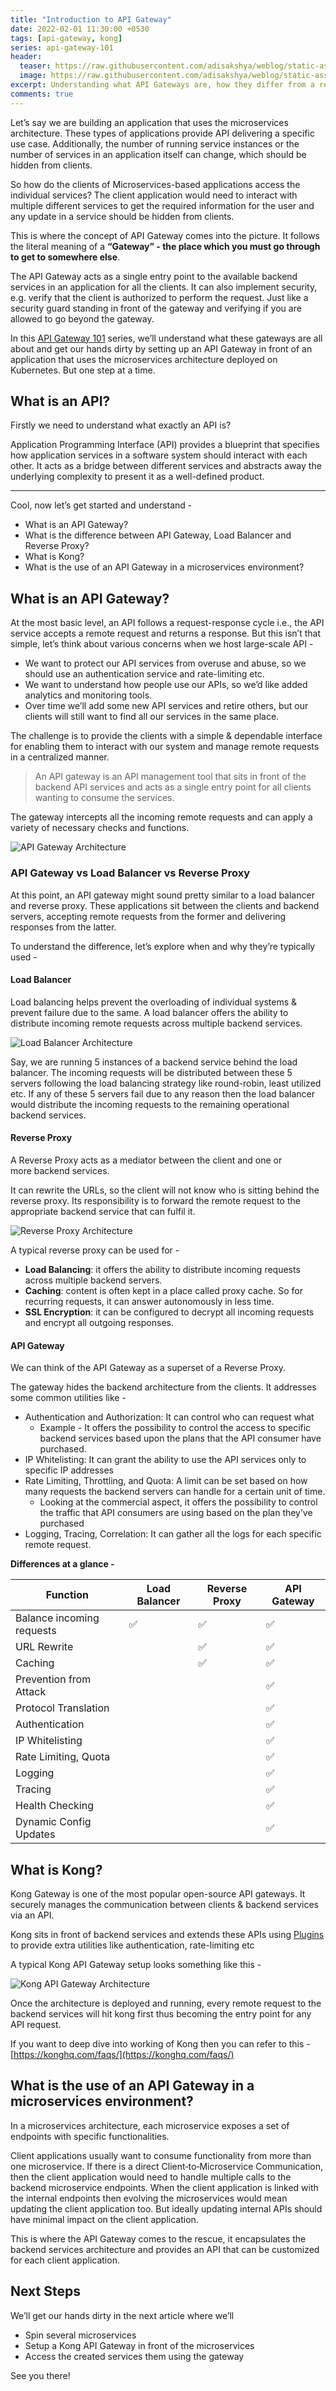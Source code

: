 ```yaml
---
title: "Introduction to API Gateway"
date: 2022-02-01 11:30:00 +0530
tags: [api-gateway, kong]
series: api-gateway-101
header:
  teaser: https://raw.githubusercontent.com/adisakshya/weblog/static-assets/introduction-to-api-gateway/meta/teaser.jpg
  image: https://raw.githubusercontent.com/adisakshya/weblog/static-assets/introduction-to-api-gateway/meta/api-gateway-banner.png
excerpt: Understanding what API Gateways are, how they differ from a reverse proxy & load balancer and their use in a microservices environment
comments: true
---
```


Let’s say we are building an application that uses the microservices architecture. These types of applications provide API delivering a specific use case. Additionally, the number of running service instances or the number of services in an application itself can change, which should be hidden from clients. 

So how do the clients of Microservices-based applications access the individual services? The client application would need to interact with multiple different services to get the required information for the user and any update in a service should be hidden from clients.

This is where the concept of API Gateway comes into the picture. It follows the literal meaning of a **“Gateway” - the place which you must go through to get to somewhere else**. 

The API Gateway acts as a single entry point to the available backend services in an application for all the clients. It can also implement security, e.g. verify that the client is authorized to perform the request. Just like a security guard standing in front of the gateway and verifying if you are allowed to go beyond the gateway.

In this [API Gateway 101](http://adisakshya.codes/weblog) series, we’ll understand what these gateways are all about and get our hands dirty by setting up an API Gateway in front of an application that uses the microservices architecture deployed on Kubernetes. But one step at a time.

## What is an API?

Firstly we need to understand what exactly an API is? 

Application Programming Interface (API) provides a blueprint that specifies how application services in a software system should interact with each other. It acts as a bridge between different services and abstracts away the underlying complexity to present it as a well-defined product.

---

Cool, now let’s get started and understand - 

- What is an API Gateway?
- What is the difference between API Gateway, Load Balancer and Reverse Proxy?
- What is Kong?
- What is the use of an API Gateway in a microservices environment?

## What is an API Gateway?

At the most basic level, an API follows a request-response cycle i.e., the API service accepts a remote request and returns a response. But this isn’t that simple, let’s think about various concerns when we host large-scale API -

- We want to protect our API services from overuse and abuse, so we should use an authentication service and rate-limiting etc.
- We want to understand how people use our APIs, so we’d like added analytics and monitoring tools.
- Over time we’ll add some new API services and retire others, but our clients will still want to find all our services in the same place.

The challenge is to provide the clients with a simple & dependable interface for enabling them to interact with our system and manage remote requests in a centralized manner.

> An API gateway is an API management tool that sits in front of the backend API services and acts as a single entry point for all clients wanting to consume the services.
> 

The gateway intercepts all the incoming remote requests and can apply a variety of necessary checks and functions.

![API Gateway Architecture](https://raw.githubusercontent.com/adisakshya/weblog/static-assets/introduction-to-api-gateway/api-gateway.png)


### API Gateway vs Load Balancer vs Reverse Proxy

At this point, an API gateway might sound pretty similar to a load balancer and reverse proxy. These applications sit between the clients and backend servers, accepting remote requests from the former and delivering responses from the latter. 

To understand the difference, let’s explore when and why they’re typically used -

#### Load Balancer

Load balancing helps prevent the overloading of individual systems & prevent failure due to the same. A load balancer offers the ability to distribute incoming remote requests across multiple backend services. 

![Load Balancer Architecture](https://raw.githubusercontent.com/adisakshya/weblog/static-assets/introduction-to-api-gateway/loadbalancer.png)

Say, we are running 5 instances of a backend service behind the load balancer. The incoming requests will be distributed between these 5 servers following the load balancing strategy like round-robin, least utilized etc. If any of these 5 servers fail due to any reason then the load balancer would distribute the incoming requests to the remaining operational backend services.

#### Reverse Proxy

A Reverse Proxy acts as a mediator between the client and one or more backend services.

It can rewrite the URLs, so the client will not know who is sitting behind the reverse proxy. Its responsibility is to forward the remote request to the appropriate backend service that can fulfil it.

![Reverse Proxy Architecture](https://raw.githubusercontent.com/adisakshya/weblog/static-assets/introduction-to-api-gateway/reverse-proxy.png)

A typical reverse proxy can be used for -

- **Load Balancing**: it offers the ability to distribute incoming requests across multiple backend servers.
- **Caching**: content is often kept in a place called proxy cache. So for recurring requests, it can answer autonomously in less time.
- **SSL Encryption**: it can be configured to decrypt all incoming requests and encrypt all outgoing responses.

#### API Gateway

We can think of the API Gateway as a superset of a Reverse Proxy.

The gateway hides the backend architecture from the clients. It addresses some common utilities like -

- Authentication and Authorization: It can control who can request what
    - Example - It offers the possibility to control the access to specific backend services based upon the plans that the API consumer have purchased.
- IP Whitelisting: It can grant the ability to use the API services only to specific IP addresses
- Rate Limiting, Throttling, and Quota: A limit can be set based on how many requests the backend servers can handle for a certain unit of time.
    - Looking at the commercial aspect, it offers the possibility to control the traffic that API consumers are using based on the plan they’ve purchased
- Logging, Tracing, Correlation: It can gather all the logs for each specific remote request.

**Differences at a glance -** 

| Function | Load Balancer | Reverse Proxy | API Gateway |
| --- | --- | --- | --- |
| Balance incoming requests | ✅ | ✅ | ✅ |
| URL Rewrite |  | ✅ | ✅ |
| Caching |  | ✅ | ✅ |
| Prevention from Attack |  |  | ✅ |
| Protocol Translation |  |  | ✅ |
| Authentication |  |  | ✅ |
| IP Whitelisting |  |  | ✅ |
| Rate Limiting, Quota |  |  | ✅ |
| Logging |  |  | ✅ |
| Tracing |  |  | ✅ |
| Health Checking |  |  | ✅ |
| Dynamic Config Updates |  |  | ✅ |

## What is Kong?

Kong Gateway is one of the most popular open-source API gateways. It securely manages the communication between clients & backend services via an API.

Kong sits in front of backend services and extends these APIs using [Plugins](https://konghq.com/plugins) to provide extra utilities like authentication, rate-limiting etc

A typical Kong API Gateway setup looks something like this -

![Kong API Gateway Architecture](https://raw.githubusercontent.com/adisakshya/weblog/static-assets/introduction-to-api-gateway/kong-api-gateway.png)

Once the architecture is deployed and running, every remote request to the backend services will hit kong first thus becoming the entry point for any API request.

If you want to deep dive into working of Kong then you can refer to this - [https://konghq.com/faqs/](https://konghq.com/faqs/)

## What is the use of an API Gateway in a microservices environment?

In a microservices architecture, each microservice exposes a set of endpoints with specific functionalities.

Client applications usually want to consume functionality from more than one microservice. If there is a direct Client‑to‑Microservice Communication, then the client application would need to handle multiple calls to the backend microservice endpoints. When the client application is linked with the internal endpoints then evolving the microservices would mean updating the client application too. But ideally updating internal APIs should have minimal impact on the client application.

This is where the API Gateway comes to the rescue, it encapsulates the backend services architecture and provides an API that can be customized for each client application.

## Next Steps

We’ll get our hands dirty in the next article where we’ll 

- Spin several microservices
- Setup a Kong API Gateway in front of the microservices
- Access the created services them using the gateway

See you there!
